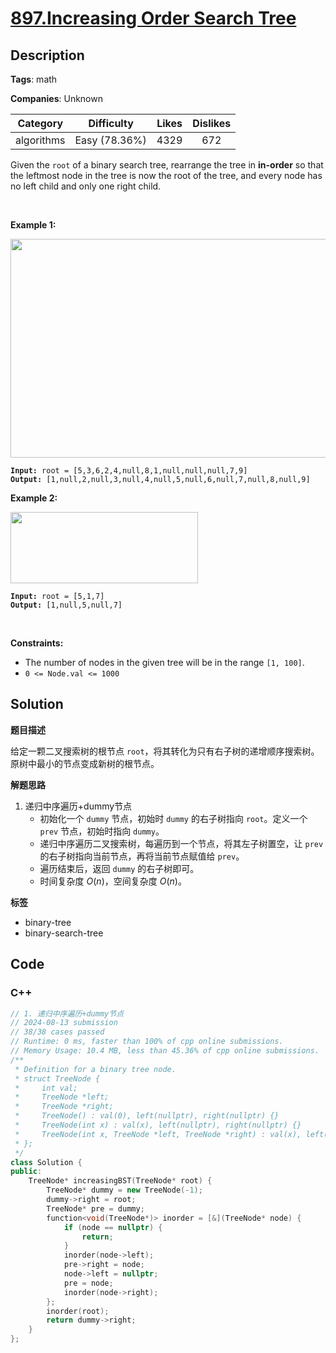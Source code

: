 # [897.Increasing Order Search Tree](https://leetcode.com/problems/increasing-order-search-tree/description/)

## Description

**Tags**: math

**Companies**: Unknown

|  Category  |  Difficulty   | Likes | Dislikes |
| :--------: | :-----------: | :---: | :------: |
| algorithms | Easy (78.36%) | 4329  |   672    |

<p>Given the <code>root</code> of a binary search tree, rearrange the tree in <strong>in-order</strong> so that the leftmost node in the tree is now the root of the tree, and every node has no left child and only one right child.</p>
<p>&nbsp;</p>
<p><strong class="example">Example 1:</strong></p>
<img alt="" src="https://assets.leetcode.com/uploads/2020/11/17/ex1.jpg" style="width: 600px; height: 350px;" />
<pre><code><strong>Input:</strong> root = [5,3,6,2,4,null,8,1,null,null,null,7,9]
<strong>Output:</strong> [1,null,2,null,3,null,4,null,5,null,6,null,7,null,8,null,9]</code></pre>
<p><strong class="example">Example 2:</strong></p>
<img alt="" src="https://assets.leetcode.com/uploads/2020/11/17/ex2.jpg" style="width: 300px; height: 114px;" />
<pre><code><strong>Input:</strong> root = [5,1,7]
<strong>Output:</strong> [1,null,5,null,7]</code></pre>
<p>&nbsp;</p>
<p><strong>Constraints:</strong></p>
<ul>
  <li>The number of nodes in the given tree will be in the range <code>[1, 100]</code>.</li>
  <li><code>0 &lt;= Node.val &lt;= 1000</code></li>
</ul>

## Solution

**题目描述**

给定一颗二叉搜索树的根节点 `root`，将其转化为只有右子树的递增顺序搜索树。原树中最小的节点变成新树的根节点。

**解题思路**

1. 递归中序遍历+dummy节点
   - 初始化一个 `dummy` 节点，初始时 `dummy` 的右子树指向 `root`。定义一个 `prev` 节点，初始时指向 `dummy`。
   - 递归中序遍历二叉搜索树，每遍历到一个节点，将其左子树置空，让 `prev` 的右子树指向当前节点，再将当前节点赋值给 `prev`。
   - 遍历结束后，返回 `dummy` 的右子树即可。
   - 时间复杂度 $O(n)$，空间复杂度 $O(n)$。

**标签**

- binary-tree
- binary-search-tree

<!-- code start -->
## Code

### C++

```cpp
// 1. 递归中序遍历+dummy节点
// 2024-08-13 submission
// 38/38 cases passed
// Runtime: 0 ms, faster than 100% of cpp online submissions.
// Memory Usage: 10.4 MB, less than 45.36% of cpp online submissions.
/**
 * Definition for a binary tree node.
 * struct TreeNode {
 *     int val;
 *     TreeNode *left;
 *     TreeNode *right;
 *     TreeNode() : val(0), left(nullptr), right(nullptr) {}
 *     TreeNode(int x) : val(x), left(nullptr), right(nullptr) {}
 *     TreeNode(int x, TreeNode *left, TreeNode *right) : val(x), left(left), right(right) {}
 * };
 */
class Solution {
public:
    TreeNode* increasingBST(TreeNode* root) {
        TreeNode* dummy = new TreeNode(-1);
        dummy->right = root;
        TreeNode* pre = dummy;
        function<void(TreeNode*)> inorder = [&](TreeNode* node) {
            if (node == nullptr) {
                return;
            }
            inorder(node->left);
            pre->right = node;
            node->left = nullptr;
            pre = node;
            inorder(node->right);
        };
        inorder(root);
        return dummy->right;
    }
};
```

<!-- code end -->
